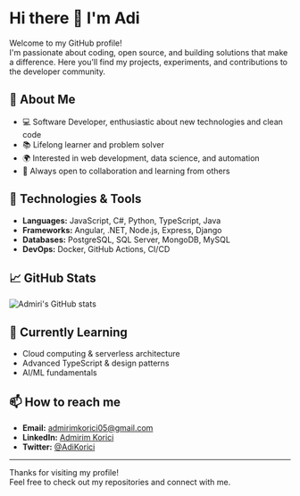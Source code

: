 # Hi there 👋 I'm Adi

Welcome to my GitHub profile!  
I'm passionate about coding, open source, and building solutions that make a difference. Here you'll find my projects, experiments, and contributions to the developer community.

## 🚀 About Me

- 💻 Software Developer, enthusiastic about new technologies and clean code
- 📚 Lifelong learner and problem solver
- 🌍 Interested in web development, data science, and automation
- 🤝 Always open to collaboration and learning from others

## 🔧 Technologies & Tools

- **Languages:** JavaScript, C#, Python, TypeScript, Java
- **Frameworks:** Angular, .NET, Node.js, Express, Django
- **Databases:** PostgreSQL, SQL Server, MongoDB, MySQL
- **DevOps:** Docker, GitHub Actions, CI/CD

## 📈 GitHub Stats

![Admiri's GitHub stats](https://github-readme-stats.vercel.app/api?username=admirimkorici&show_icons=true&hide_title=true)

## 🌱 Currently Learning

- Cloud computing & serverless architecture
- Advanced TypeScript & design patterns
- AI/ML fundamentals

## 📫 How to reach me

- **Email:** admirimkorici05@gmail.com
- **LinkedIn:** [Admirim Korici](https://www.linkedin.com/in/admirim-koriçi-439115172/)
- **Twitter:** [@AdiKorici](https://x.com/AdiKorici)

---

Thanks for visiting my profile!  
Feel free to check out my repositories and connect with me.
